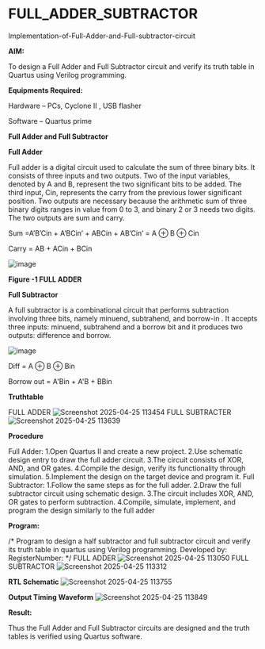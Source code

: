# FULL_ADDER_SUBTRACTOR

Implementation-of-Full-Adder-and-Full-subtractor-circuit

**AIM:**

To design a Full Adder and Full Subtractor circuit and verify its truth table in Quartus using Verilog programming.

**Equipments Required:**

Hardware – PCs, Cyclone II , USB flasher

Software – Quartus prime

**Full Adder and Full Subtractor**

**Full Adder**

Full adder is a digital circuit used to calculate the sum of three binary bits. It consists of three inputs and two outputs. Two of the input variables, denoted by A and B, represent the two significant bits to be added. The third input, Cin, represents the carry from the previous lower significant position. Two outputs are necessary because the arithmetic sum of three binary digits ranges in value from 0 to 3, and binary 2 or 3 needs two digits. The two outputs are sum and carry.

Sum =A’B’Cin + A’BCin’ + ABCin + AB’Cin’ = A ⊕ B ⊕ Cin 

Carry = AB + ACin + BCin

![image](https://github.com/naavaneetha/FULL_ADDER_SUBTRACTOR/assets/154305477/0f30ba51-5ffb-4198-845f-18e054f675e7)

**Figure -1 FULL ADDER**

**Full Subtractor**

A full subtractor is a combinational circuit that performs subtraction involving three bits, namely minuend, subtrahend, and borrow-in . It accepts three inputs: minuend, subtrahend and a borrow bit and it produces two outputs: difference and borrow.

![image](https://github.com/naavaneetha/FULL_ADDER_SUBTRACTOR/assets/154305477/02b24f51-ab51-4304-9ad6-7b81ffc1ead5)

Diff = A ⊕ B ⊕ Bin 

Borrow out = A'Bin + A'B + BBin

**Truthtable**


FULL ADDER
![Screenshot 2025-04-25 113454](https://github.com/user-attachments/assets/b0e8a830-4c2b-46c1-b59e-68fb04d4fcc0)
FULL SUBTRACTER
![Screenshot 2025-04-25 113639](https://github.com/user-attachments/assets/161d3903-126f-48b3-9a87-71038fb0fdd3)

**Procedure**

 Full Adder: 1.Open Quartus II and create a new project. 2.Use schematic design entry to
 draw the full adder circuit. 3.The circuit consists of XOR, AND, and OR gates. 4.Compile
 the design, verify its functionality through simulation. 5.Implement the design on the
 target device and program it.
 Full Subtractor: 1.Follow the same steps as for the full adder. 2.Draw the full subtractor
 circuit using schematic design. 3.The circuit includes XOR, AND, OR gates to perform
 subtraction. 4.Compile, simulate, implement, and program the design similarly to the
 full adder

**Program:**

/* Program to design a half subtractor and full subtractor circuit and verify its truth table in quartus using Verilog programming. Developed by: RegisterNumber:
*/
FULL ADDER
![Screenshot 2025-04-25 113050](https://github.com/user-attachments/assets/8e8c3876-419b-4aff-a518-cf0ece9b954b)
FULL SUBTRACTOR
![Screenshot 2025-04-25 113312](https://github.com/user-attachments/assets/1176ed81-505b-482d-a46f-83c6ddf9e689)


**RTL Schematic**
![Screenshot 2025-04-25 113755](https://github.com/user-attachments/assets/a2aa24a3-078b-4b09-8d36-c18b3866a05c)



**Output Timing Waveform**
![Screenshot 2025-04-25 113849](https://github.com/user-attachments/assets/a3985fe5-4bda-4532-9a0d-336cb55e9007)


**Result:**

Thus the Full Adder and Full Subtractor circuits are designed and the truth tables is verified using Quartus software.



